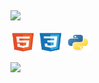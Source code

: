 ##
<div>
<img height "180 cm" src = "https://github-readme-stats.vercel.app/api?username=karoll007&show_icons=true&theme=cobalt"/>

</div>

  <div style="display: inline_block"><br>
   <img align="center"height="30" width="40" src="https://raw.githubusercontent.com/devicons/devicon/master/icons/html5/html5-original.svg">
  <img align="center"  height="30" width="40" src="https://raw.githubusercontent.com/devicons/devicon/master/icons/css3/css3-original.svg">
  <img align="center" height="30" width="40" src="https://raw.githubusercontent.com/devicons/devicon/master/icons/python/python-original.svg">
  </div><br>
  
<div> 
   <a href = "mailto:anakarolima.uchoa02@gmail.com"><img src="https://img.shields.io/badge/-Gmail-%23333?style=for-the-badge&logo=gmail&logoColor=white" target="_blank"></a>
 </div>
